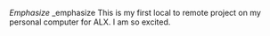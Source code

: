 *Emphasize* _emphasize This is my first local to remote project on my personal computer for ALX. I am so excited.
